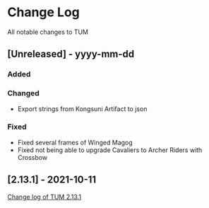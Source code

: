 
# Change Log
All notable changes to TUM

## [Unreleased] - yyyy-mm-dd

### Added

### Changed
- Export strings from Kongsuni Artifact to json

### Fixed
- Fixed several frames of Winged Magog
- Fixed not being able to upgrade Cavaliers to Archer Riders with Crossbow 

## [2.13.1] - 2021-10-11
[Change log of TUM 2.13.1](http://heroescommunity.com/viewthread.php3?TID=46241&PID=1553538#focus)
